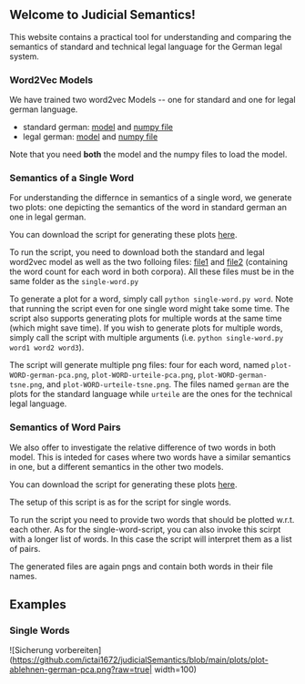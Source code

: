 ## Welcome to Judicial Semantics!

This website contains a practical tool for understanding and comparing the semantics of standard and technical legal language for the German legal system.


### Word2Vec Models

We have trained two word2vec Models -- one for standard and one for legal german language.

- standard german: [model](https://github.com/ictai1672/judicialSemantics/blob/main/deutsch.vector) and [numpy file](https://github.com/ictai1672/judicialSemantics/blob/main/deutsch.vector.vectors.npy)
- legal german: [model](https://github.com/ictai1672/judicialSemantics/blob/main/urteile.vector) and [numpy file](https://github.com/ictai1672/judicialSemantics/blob/main/urteile.vector.vectors.npy)

Note that you need **both** the model and the numpy files to load the model.

### Semantics of a Single Word

For understanding the differnce in semantics of a single word, we generate two plots: one depicting the semantics of the word in standard german an one in legal german.

You can download the script for generating these plots [here](https://github.com/ictai1672/judicialSemantics/blob/main/single-word.py).

To run the script, you need to download both the standard and legal word2vec model as well as the two folloing files: [file1](https://github.com/ictai1672/judicialSemantics/blob/main/urteile.counter) and [file2](https://github.com/ictai1672/judicialSemantics/blob/main/deutsch.counter) (containing the word count for each word in both corpora).
All these files must be in the same folder as the ``single-word.py``

To generate a plot for a word, simply call ``python single-word.py word``. Note that running the script even for one single word might take some time.
The script also supports generating plots for multiple words at the same time (which might save time). If you wish to generate plots for multiple words, simply call the script with multiple arguments (i.e. ``python single-word.py word1 word2 word3``).

The script will generate multiple png files: four for each word, named ``plot-WORD-german-pca.png``, ``plot-WORD-urteile-pca.png``, ``plot-WORD-german-tsne.png``, and ``plot-WORD-urteile-tsne.png``. The files named ``german`` are the plots for the standard language while ``urteile`` are the ones for the technical legal language.



### Semantics of Word Pairs
We also offer to investigate the relative difference of two words in both model. This is inteded for cases where two words have a similar semantics in one, but a different semantics in the other two models.

You can download the script for generating these plots [here](https://github.com/ictai1672/judicialSemantics/blob/main/word-pair.py).

The setup of this script is as for the script for single words.

To run the script you need to provide two words that should be plotted w.r.t. each other. As for the single-word-script, you can also invoke this scirpt with a longer list of words. In this case the script will interpret them as a list of pairs.

The generated files are again pngs and contain both words in their file names.

## Examples

### Single Words

![Sicherung vorbereiten](https://github.com/ictai1672/judicialSemantics/blob/main/plots/plot-ablehnen-german-pca.png?raw=true| width=100)

